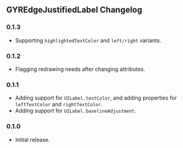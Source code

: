 ## GYREdgeJustifiedLabel Changelog

### 0.1.3

* Supporting `highlightedTextColor` and `left/right` variants.

### 0.1.2

* Flagging redrawing needs after changing attributes.

### 0.1.1

* Adding support for `UILabel.textColor`, and adding properties for `leftTextColor` and `rightTextColor`.
* Adding support for `UILabel.baselineAdjustment`.

### 0.1.0

* Initial release.
